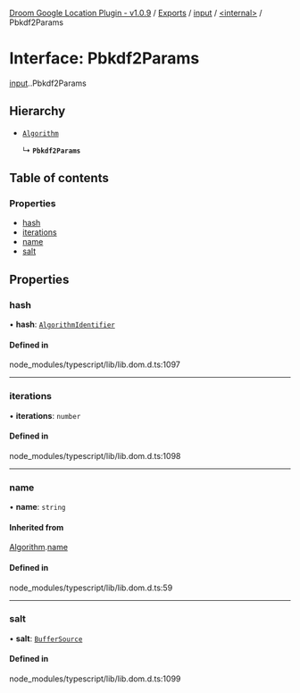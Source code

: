 [Droom Google Location Plugin - v1.0.9](../README.md) / [Exports](../modules.md) / [input](../modules/input.md) / [<internal\>](../modules/input._internal_.md) / Pbkdf2Params

# Interface: Pbkdf2Params

[input](../modules/input.md).[<internal>](../modules/input._internal_.md).Pbkdf2Params

## Hierarchy

- [`Algorithm`](input._internal_.Algorithm.md)

  ↳ **`Pbkdf2Params`**

## Table of contents

### Properties

- [hash](input._internal_.Pbkdf2Params.md#hash)
- [iterations](input._internal_.Pbkdf2Params.md#iterations)
- [name](input._internal_.Pbkdf2Params.md#name)
- [salt](input._internal_.Pbkdf2Params.md#salt)

## Properties

### hash

• **hash**: [`AlgorithmIdentifier`](../modules/input._internal_.md#algorithmidentifier)

#### Defined in

node_modules/typescript/lib/lib.dom.d.ts:1097

___

### iterations

• **iterations**: `number`

#### Defined in

node_modules/typescript/lib/lib.dom.d.ts:1098

___

### name

• **name**: `string`

#### Inherited from

[Algorithm](input._internal_.Algorithm.md).[name](input._internal_.Algorithm.md#name)

#### Defined in

node_modules/typescript/lib/lib.dom.d.ts:59

___

### salt

• **salt**: [`BufferSource`](../modules/input._internal_.md#buffersource)

#### Defined in

node_modules/typescript/lib/lib.dom.d.ts:1099
